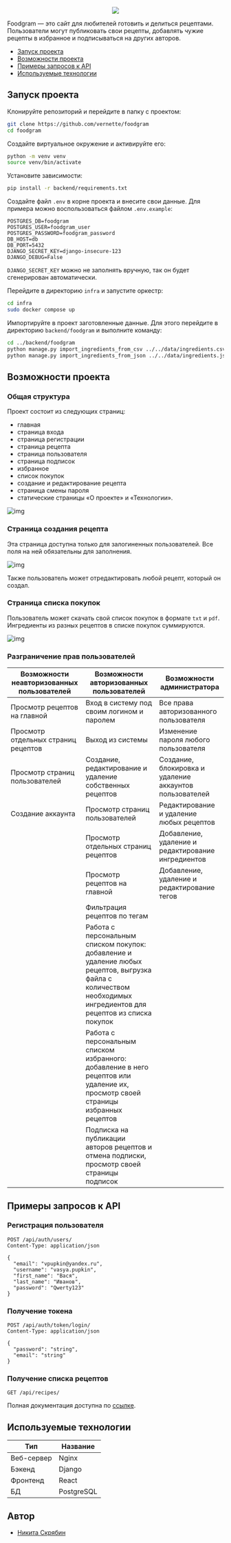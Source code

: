 <p align="center">
  <img src="./assets/logo.png">
</p>

Foodgram — это сайт для любителей готовить и делиться рецептами. Пользователи могут публиковать свои рецепты, добавлять чужие рецепты в избранное и подписываться на других авторов.

- [Запуск проекта](#запуск-проекта)
- [Возможности проекта](#возможности-проекта)
- [Примеры запросов к API](#примеры-запросов-к-api)
- [Используемые технологии](#используемые-технологии)

## Запуск проекта

Клонируйте репозиторий и перейдите в папку с проектом:

```bash
git clone https://github.com/vernette/foodgram
cd foodgram
```

Создайте виртуальное окружение и активируйте его:

```bash
python -m venv venv
source venv/bin/activate
```

Установите зависимости:

```bash
pip install -r backend/requirements.txt
```

Создайте файл `.env` в корне проекта и внесите свои данные. Для примера можно воспользоваться файлом `.env.example`:

```plaintext
POSTGRES_DB=foodgram
POSTGRES_USER=foodgram_user
POSTGRES_PASSWORD=foodgram_password
DB_HOST=db
DB_PORT=5432
DJANGO_SECRET_KEY=django-insecure-123
DJANGO_DEBUG=False
```

`DJANGO_SECRET_KEY` можно не заполнять вручную, так он будет сгенерирован автоматически.

Перейдите в директорию `infra` и запустите оркестр:

```bash
cd infra
sudo docker compose up
```

Импортируйте в проект заготовленные данные. Для этого перейдите в директорию `backend/foodgram` и выполните команду:

```bash
cd ../backend/foodgram
python manage.py import_ingredients_from_csv ../../data/ingredients.csv # Для импорта из csv
python manage.py import_ingredients_from_json ../../data/ingredients.json # Для импорта из json
```

## Возможности проекта

### Общая структура

Проект состоит из следующих страниц: 

- главная
- страница входа
- страница регистрации
- страница рецепта
- страница пользователя
- страница подписок
- избранное
- список покупок
- создание и редактирование рецепта
- страница смены пароля
- статические страницы «О проекте» и «Технологии».

![img](assets/main_page.png)

### Страница создания рецепта

Эта страница доступна только для залогиненных пользователей. Все поля на ней обязательны для заполнения.

![img](assets/recipe_creation_page.png)

Также пользователь может отредактировать любой рецепт, который он создал.

### Страница списка покупок

Пользователь может скачать свой список покупок в формате `txt` и `pdf`. Ингредиенты из разных рецептов в списке покупок суммируются. 

![img](assets/shopping_list_page.png)

### Разграничение прав пользователей

| Возможности неавторизованных пользователей | Возможности авторизованных пользователей                                                                                                                          | Возможности администратора                              |
|--------------------------------------------|-------------------------------------------------------------------------------------------------------------------------------------------------------------------|---------------------------------------------------------|
| Просмотр рецептов на главной               | Вход в систему под своим логином и паролем                                                                                                                        | Все права авторизованного пользователя                  |
| Просмотр отдельных страниц рецептов        | Выход из системы                                                                                                                                                  | Изменение пароля любого пользователя                    |
| Просмотр страниц пользователей             | Создание, редактирование и удаление собственных рецептов                                                                                                          | Создание, блокировка и удаление аккаунтов пользователей |
| Создание аккаунта                          | Просмотр страниц пользователей                                                                                                                                    | Редактирование и удаление любых рецептов                |
|                                            | Просмотр отдельных страниц рецептов                                                                                                                               | Добавление, удаление и редактирование ингредиентов      |
|                                            | Просмотр рецептов на главной                                                                                                                                      | Добавление, удаление и редактирование тегов             |
|                                            | Фильтрация рецептов по тегам                                                                                                                                      |                                                         |
|                                            | Работа с персональным списком покупок: добавление и удаление любых рецептов, выгрузка файла с количеством необходимых ингредиентов для рецептов из списка покупок |                                                         |
|                                            | Работа с персональным списком избранного: добавление в него рецептов или удаление их, просмотр своей страницы избранных рецептов                                  |                                                         |
|                                            | Подписка на публикации авторов рецептов и отмена подписки, просмотр своей страницы подписок                                                                       |                                                         |


## Примеры запросов к API

### Регистрация пользователя

```http
POST /api/auth/users/
Content-Type: application/json

{
  "email": "vpupkin@yandex.ru",
  "username": "vasya.pupkin",
  "first_name": "Вася",
  "last_name": "Иванов",
  "password": "Qwerty123"
}
```

### Получение токена

```http
POST /api/auth/token/login/
Content-Type: application/json

{
  "password": "string",
  "email": "string"
}
```

### Получение списка рецептов

```http
GET /api/recipes/
```

Полная документация доступна по [ссылке](https://foodgram-public.zapto.org/api/docs/).

## Используемые технологии

| Тип        | Название   |
|------------|------------|
| Веб-сервер | Nginx      |
| Бэкенд     | Django     |
| Фронтенд   | React      |
| БД         | PostgreSQL |

## Автор

- [Никита Скрябин](https://github.com/vernette)
